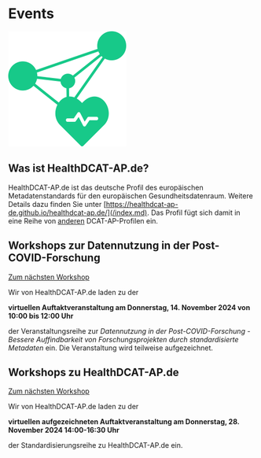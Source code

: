# Events

![Logo HealthDCAT-AP.de](https://github.com/HealthDCAT-AP-de/healthdcat-ap.de/blob/main/images/logo_small.png?raw=true)


## Was ist HealthDCAT-AP.de?

HealthDCAT-AP.de ist das deutsche Profil des europäischen Metadatenstandards für den europäischen Gesundheitsdatenraum. 
Weitere Details dazu finden Sie unter [https://healthdcat-ap-de.github.io/healthdcat-ap.de/](/index.md).
Das Profil fügt sich damit in eine Reihe von [anderen](https://github.com/GKStGovData/awesome-dcat-ap) DCAT-AP-Profilen ein. 


## Workshops zur Datennutzung in der Post-COVID-Forschung

[Zum nächsten Workshop](/events/datennutzung/2024-11-14_WS1-Kickoff.md)

Wir von HealthDCAT-AP.de laden zu der

**virtuellen Auftaktveranstaltung am Donnerstag, 14. November 2024 von 10:00 bis 12:00 Uhr**

der Veranstaltungsreihe zur *Datennutzung in der Post-COVID-Forschung - Bessere Auffindbarkeit von Forschungsprojekten durch standardisierte Metadaten* ein. Die Veranstaltung wird teilweise aufgezeichnet.




## Workshops zu HealthDCAT-AP.de

[Zum nächsten Workshop](/events/standardisierung/2024-11-28_WS1-Kickoff.md)

Wir von HealthDCAT-AP.de laden zu der

**virtuellen aufgezeichneten Auftaktveranstaltung am Donnerstag, 28. November 2024 14:00-16:30 Uhr**

der Standardisierungsreihe zu HealthDCAT-AP.de ein.


